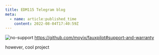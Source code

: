 ```yaml
---
title: EDM115 Telegram blog
meta:
  - name: article:published_time
    content: 2022-08-04T17:40:59Z
---
```


![no-support](/img/blog/2022/08-04-no-support.webp)
https://github.com/moyix/fauxpilot#support-and-warranty


however, cool project

